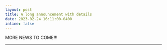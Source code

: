 ```yaml
---
layout: post
title: A long announcement with details
date: 2023-02-24 16:11:00-0400
inline: false
---
```


MORE NEWS TO COME!!!
***
